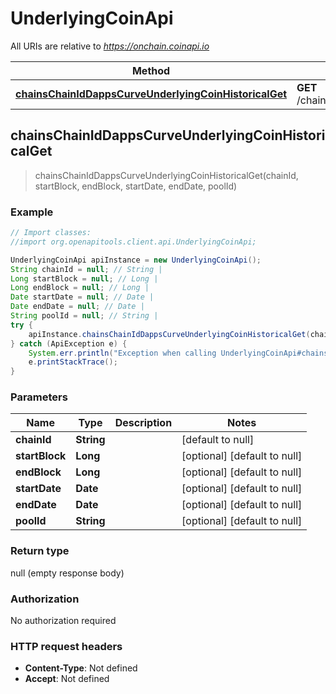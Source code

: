 # UnderlyingCoinApi

All URIs are relative to *https://onchain.coinapi.io*

Method | HTTP request | Description
------------- | ------------- | -------------
[**chainsChainIdDappsCurveUnderlyingCoinHistoricalGet**](UnderlyingCoinApi.md#chainsChainIdDappsCurveUnderlyingCoinHistoricalGet) | **GET** /chains/{chain_id}/dapps/curve/underlyingCoin/historical | 



## chainsChainIdDappsCurveUnderlyingCoinHistoricalGet

> chainsChainIdDappsCurveUnderlyingCoinHistoricalGet(chainId, startBlock, endBlock, startDate, endDate, poolId)



### Example

```java
// Import classes:
//import org.openapitools.client.api.UnderlyingCoinApi;

UnderlyingCoinApi apiInstance = new UnderlyingCoinApi();
String chainId = null; // String | 
Long startBlock = null; // Long | 
Long endBlock = null; // Long | 
Date startDate = null; // Date | 
Date endDate = null; // Date | 
String poolId = null; // String | 
try {
    apiInstance.chainsChainIdDappsCurveUnderlyingCoinHistoricalGet(chainId, startBlock, endBlock, startDate, endDate, poolId);
} catch (ApiException e) {
    System.err.println("Exception when calling UnderlyingCoinApi#chainsChainIdDappsCurveUnderlyingCoinHistoricalGet");
    e.printStackTrace();
}
```

### Parameters


Name | Type | Description  | Notes
------------- | ------------- | ------------- | -------------
 **chainId** | **String**|  | [default to null]
 **startBlock** | **Long**|  | [optional] [default to null]
 **endBlock** | **Long**|  | [optional] [default to null]
 **startDate** | **Date**|  | [optional] [default to null]
 **endDate** | **Date**|  | [optional] [default to null]
 **poolId** | **String**|  | [optional] [default to null]

### Return type

null (empty response body)

### Authorization

No authorization required

### HTTP request headers

- **Content-Type**: Not defined
- **Accept**: Not defined

